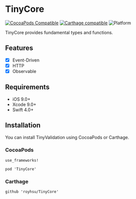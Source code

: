 # TinyCore

[![CocoaPods Compatible](https://img.shields.io/cocoapods/v/TinyCore.svg)](https://cocoapods.org)
[![Carthage compatible](https://img.shields.io/badge/Carthage-compatible-4BC51D.svg?style=flat)](https://github.com/Carthage/Carthage)
![Platform](https://img.shields.io/cocoapods/p/TinyComponent.svg?style=flat)

TinyCore provides fundamental types and functions.

## Features

- [x] Event-Driven
- [x] HTTP
- [x] Observable

## Requirements

- iOS 9.0+
- Xcode 9.0+
- Swift 4.0+

## Installation

You can install TinyValidation using CocoaPods or Carthage.

### CocoaPods

```
use_frameworks!

pod 'TinyCore'
```
### Carthage

```
github 'royhsu/TinyCore'
```
